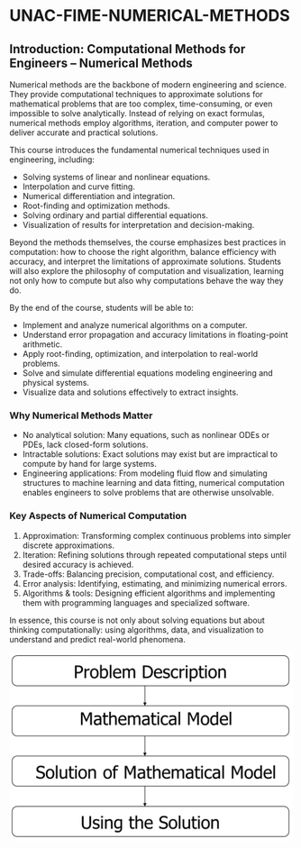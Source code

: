 # UNAC-FIME-NUMERICAL-METHODS

## Introduction: Computational Methods for Engineers – Numerical Methods

Numerical methods are the backbone of modern engineering and science. They provide computational techniques to approximate solutions for mathematical problems that are too complex, time-consuming, or even impossible to solve analytically. Instead of relying on exact formulas, numerical methods employ algorithms, iteration, and computer power to deliver accurate and practical solutions.

This course introduces the fundamental numerical techniques used in engineering, including:

* Solving systems of linear and nonlinear equations.
* Interpolation and curve fitting.
* Numerical differentiation and integration.
* Root-finding and optimization methods.
* Solving ordinary and partial differential equations.
* Visualization of results for interpretation and decision-making.

Beyond the methods themselves, the course emphasizes best practices in computation: how to choose the right algorithm, balance efficiency with accuracy, and interpret the limitations of approximate solutions. Students will also explore the philosophy of computation and visualization, learning not only how to compute but also why computations behave the way they do.

By the end of the course, students will be able to:

* Implement and analyze numerical algorithms on a computer.
* Understand error propagation and accuracy limitations in floating-point arithmetic.
* Apply root-finding, optimization, and interpolation to real-world problems.
* Solve and simulate differential equations modeling engineering and physical systems.
* Visualize data and solutions effectively to extract insights.

### Why Numerical Methods Matter

* No analytical solution: Many equations, such as nonlinear ODEs or PDEs, lack closed-form solutions.
* Intractable solutions: Exact solutions may exist but are impractical to compute by hand for large systems.
* Engineering applications: From modeling fluid flow and simulating structures to machine learning and data fitting, numerical computation enables engineers to solve problems that are otherwise unsolvable.

### Key Aspects of Numerical Computation

1. Approximation: Transforming complex continuous problems into simpler discrete approximations.
2. Iteration: Refining solutions through repeated computational steps until desired accuracy is achieved.
3. Trade-offs: Balancing precision, computational cost, and efficiency.
4. Error analysis: Identifying, estimating, and minimizing numerical errors.
5. Algorithms & tools: Designing efficient algorithms and implementing them with programming languages and specialized software.

In essence, this course is not only about solving equations but about thinking computationally: using algorithms, data, and visualization to understand and predict real-world phenomena.

![Alt text](images/Steps_of_solving_a_problem.png "Steps of solving a problem")
